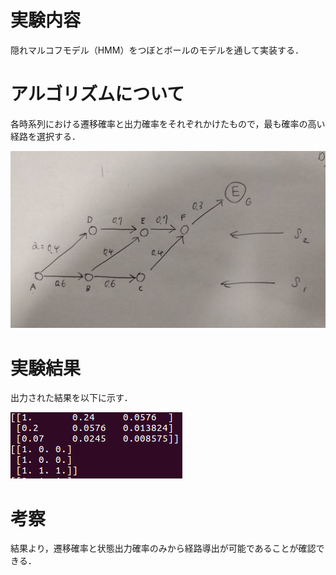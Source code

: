 # 実験内容
隠れマルコフモデル（HMM）をつぼとボールのモデルを通して実装する．

# アルゴリズムについて
各時系列における遷移確率と出力確率をそれぞれかけたもので，最も確率の高い経路を選択する．

![](./1.jpg)

# 実験結果
出力された結果を以下に示す．

![](./0.PNG)


# 考察
結果より，遷移確率と状態出力確率のみから経路導出が可能であることが確認できる．

